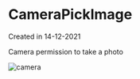 # CameraPickImage
Created in 14-12-2021

Camera permission to take a photo 

![camera](https://user-images.githubusercontent.com/28947735/158162848-a992de6e-38a7-4798-ace8-ef6b91f93941.gif)
